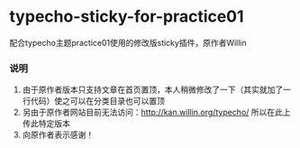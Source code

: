 # typecho-sticky-for-practice01
配合typecho主题practice01使用的修改版sticky插件，原作者Willin

### 说明
1. 由于原作者版本只支持文章在首页置顶，本人稍微修改了一下（其实就加了一行代码）使之可以在分类目录也可以置顶
2. 另由于原作者网站目前无法访问：http://kan.willin.org/typecho/ 所以在此上传此特定版本
3. 向原作者表示感谢！

